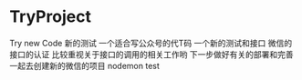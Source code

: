 # TryProject
Try new Code
新的测试
一个适合写公众号的代T码
一个新的测试和接口
微信的接口的认证
比较重视关于接口的调用的相关工作哟
下一步做好有关的部署和完善
一起去创建新的微信的项目
nodemon
test
